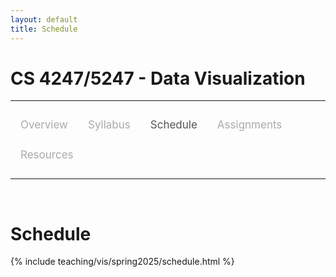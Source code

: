 ```yaml
---
layout: default
title: Schedule
---
```


<style>
.topnav {
  overflow: hidden;
  background-color: #fdfdfd;
}

.topnav a {
  float: left;
  color: #aaaaaa;
  text-align: center;
  padding: 14px 16px;
  text-decoration: none;
  font-size: 17px;
}

.topnav a:hover {
  color: #555555;
}

.topnav a.active {
  color: #555555;
}
</style>

# CS 4247/5247 - Data Visualization

---

<div class='topnav'>
  <a href="/teaching/vis/spring2025">Overview</a>
  <a href="/teaching/vis/spring2025/syllabus">Syllabus</a>
  <a class='active' href="/teaching/vis/spring2025/schedule">Schedule</a>
  <a href="/teaching/vis/spring2025/assignments">Assignments</a>
  <a href="/teaching/vis/spring2025/resources">Resources</a>
</div>

---

<br>

# Schedule

{% include teaching/vis/spring2025/schedule.html %}
